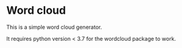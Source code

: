 # Word cloud

This is a simple word cloud generator.

It requires python version < 3.7 for the wordcloud package to work.